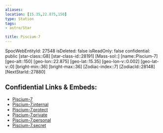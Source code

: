 ```yaml
---
aliases: 
location: [15.35,22.875,150]
type: Station
tags:
- astro/Star

title: Piscium-7
---
```

SpocWebEntityId: 27548
isDeleted: false
isReadOnly: false
confidential: public
[star-class::G8]
[star-class-id::28191]
[Mass-sol::]
[name::Piscium-7]
[geo-alt::150]
[geo-lon::22.875]
[geo-lat::15.35]
[geo-lon-v::0.002]
[geo-lat-v::0]
[bright-min::36]
[bright-max::36]
[Zodiac-index::7]
[ZodiacId::28148]
[NextStarId::27880]



## Confidential Links & Embeds: 
- [Piscium-7](../../../_public/astro/Star/Piscium-7.md) 
- [Piscium-7.internal](../../../_internal/astro/Star/Piscium-7.internal.md) 
- [Piscium-7.protect](../../../_protect/astro/Star/Piscium-7.protect.md) 
- [Piscium-7.private](../../../_private/astro/Star/Piscium-7.private.md) 
- [Piscium-7.personal](../../../_personal/astro/Star/Piscium-7.personal.md) 
- [Piscium-7.secret](../../../_secret/astro/Star/Piscium-7.secret.md) 
